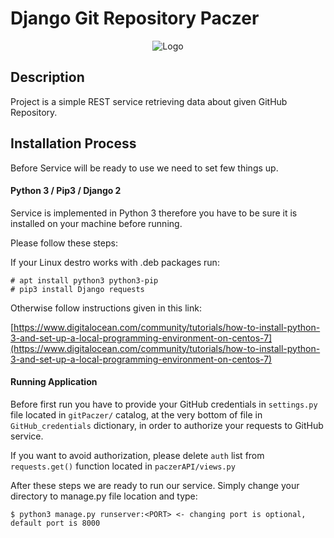 # Django Git Repository Paczer

<div align="center">

![Logo](http://s1g.wgrane.pl/video/2014/11/23/291592.jpg?st=sjkpZWgyC9JtJKdtI6qcxg&e=1530278160)

</div>

## Description

Project is a simple REST service retrieving data about given GitHub Repository.

## Installation Process

Before Service will be ready to use we need to set few things up.

#### Python 3 / Pip3 / Django 2
Service is implemented in Python 3 therefore you have to be sure it is installed on your machine before running.

Please follow these steps:

If your Linux destro works with .deb packages run:
    
    # apt install python3 python3-pip
    # pip3 install Django requests 
    
Otherwise follow instructions given in this link:

[https://www.digitalocean.com/community/tutorials/how-to-install-python-3-and-set-up-a-local-programming-environment-on-centos-7](https://www.digitalocean.com/community/tutorials/how-to-install-python-3-and-set-up-a-local-programming-environment-on-centos-7)

#### Running Application

Before first run you have to provide your GitHub credentials in `settings.py` file located in `gitPaczer/` catalog,
at the very bottom of file in `GitHub_credentials` dictionary, in order to authorize your requests to GitHub service. 

If you want to avoid authorization, please delete `auth` list from `requests.get()` function located in `paczerAPI/views.py`


After these steps we are ready to run our service. Simply change your directory to manage.py file location and type:
    
    $ python3 manage.py runserver:<PORT> <- changing port is optional, default port is 8000



